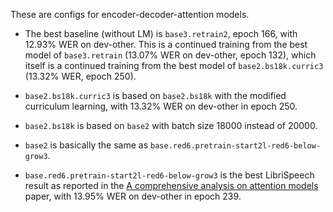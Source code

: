 These are configs for encoder-decoder-attention models.

* The best baseline (without LM) is `base3.retrain2`, epoch 166,
  with 12.93% WER on dev-other.
  This is a continued training from the best model of `base3.retrain`
  (13.07% WER on dev-other, epoch 132),
  which itself is a continued training from the best model of `base2.bs18k.curric3`
  (13.32% WER, epoch 250).

* `base2.bs18k.curric3` is based on `base2.bs18k` with the modified curriculum learning,
  with 13.32% WER on dev-other in epoch 250.

* `base2.bs18k` is based on `base2` with batch size 18000 instead of 20000.

* `base2` is basically the same as `base.red6.pretrain-start2l-red6-below-grow3`.

* `base.red6.pretrain-start2l-red6-below-grow3` is the best LibriSpeech result as reported
  in the [A comprehensive analysis on attention models](https://www-i6.informatik.rwth-aachen.de/publications/download/1091/Zeyer-NIPS%20IRASL-2018.pdf) paper,
  with 13.95% WER on dev-other in epoch 239.
